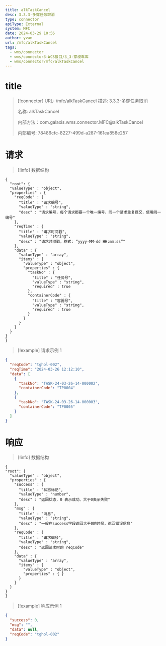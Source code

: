 ```yaml
---
title: alkTaskCancel
desc: 3.3.3-多穿任务取消
type: connector
apiType: External
system: MFC
date: 2024-03-29 10:56
author: yvan
url: /mfc/alkTaskCancel
tags: 
  - wms/connector
  - wms/connector3-WCS接口/3_3-穿梭车库
  - wms/connector/mfc/alkTaskCancel
---
```


# title
> [!connector] URL: /mfc/alkTaskCancel
> 描述: 3.3.3-多穿任务取消
> 
> 名称: alkTaskCancel
> 
> 内部方法：com.galaxis.wms.connector.MFC@alkTaskCancel
> 
> 内部编号: 78486cfc-8227-499d-a287-161ea858e257


# 请求
> [!info] 数据结构
```beanSchema
{
  "root": {
  "valueType" : "object",
  "properties" : {
    "reqCode" : {
      "title" : "请求编号",
      "valueType" : "string",
      "desc" : "请求编号，每个请求都要一个唯一编号，同一个请求重复提交，使用同一编号"
    },
    "reqTime" : {
      "title" : "请求时间戳",
      "valueType" : "string",
      "desc" : "请求时间戳，格式: “yyyy-MM-dd HH:mm:ss”"
    },
    "data" : {
      "valueType" : "array",
      "items" : {
        "valueType" : "object",
        "properties" : {
          "taskNo" : {
            "title" : "任务号",
            "valueType" : "string",
            "required" : true
          },
          "containerCode" : {
            "title" : "容器号",
            "valueType" : "string",
            "required" : true
          }
        }
      }
    }
  }
}
}
```
> [!example] 请求示例 1
```json
{
  "reqCode": "tghol-002",
  "reqTime": "2024-03-26 12:12:10",
  "data": [
    {
      "taskNo": "TASK-24-03-26-14-000002",
      "containerCode": "TP0004"
    },
    {
      "taskNo": "TASK-24-03-26-14-000003",
      "containerCode": "TP0005"
    }
  ]
}
```

# 响应
> [!info] 数据结构
```beanSchema
{
"root": {
  "valueType" : "object",
  "properties" : {
    "success" : {
      "title" : "状态标记",
      "valueType" : "number",
      "desc" : "返回状态，0 表示成功、大于0表示失败"
    },
    "msg" : {
      "title" : "消息",
      "valueType" : "string",
      "desc" : "一般在success字段返回大于0的时候，返回错误信息"
    },
    "reqCode" : {
      "title" : "请求编号",
      "valueType" : "string",
      "desc" : "返回请求时的 reqCode"
    },
    "data" : {
      "valueType" : "array",
      "items" : {
        "valueType" : "object",
        "properties" : { }
      }
    }
  }
}
}
```
> [!example] 响应示例 1
```json
{
  "success": 0,
  "msg": "",
  "data": null,
  "reqCode": "tghol-002"
}
```

